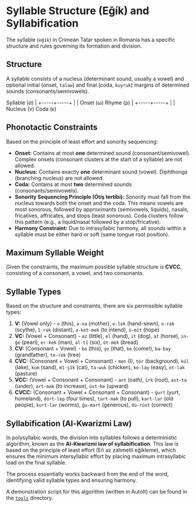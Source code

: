 # Syllable Structure (Eğík) and Syllabification

The syllable (`eğík`) in Crimean Tatar spoken in Romania has a specific structure and rules governing its formation and division.

## Structure

A syllable consists of a nucleus (determinant sound, usually a vowel) and optional initial (onset, `talaw`) and final (coda, `kuyruk`) margins of determined sounds (consonants/semivowels).

  Syllable (σ)
      |
+-----+-----+
|           |
Onset (ω) Rhyme (ρ)
|
+-----+-----+
| |
Nucleus (v) Coda (κ)


## Phonotactic Constraints

Based on the principle of least effort and sonority sequencing:

*   **Onset:** Contains at most **one** determined sound (consonant/semivowel). Complex onsets (consonant clusters at the start of a syllable) are not allowed.
*   **Nucleus:** Contains exactly **one** determinant sound (vowel). Diphthongs (branching nucleus) are not allowed.
*   **Coda:** Contains at most **two** determined sounds (consonants/semivowels).
*   **Sonority Sequencing Principle (Ótíş tertíbí):** Sonority must fall from the nucleus towards both the onset and the coda. This means vowels are most sonorous, followed by approximants (semivowels, liquids), nasals, fricatives, affricates, and stops (least sonorous). Coda clusters follow this pattern (e.g., a liquid/nasal followed by a stop/fricative).
*   **Harmony Constraint:** Due to intrasyllabic harmony, all sounds within a syllable must be either hard or soft (same tongue root position).

## Maximum Syllable Weight

Given the constraints, the maximum possible syllable structure is **CVCC**, consisting of a consonant, a vowel, and two consonants.

## Syllable Types

Based on the structure and constraints, there are six permissible syllable types:

1.  **V:** (Vowel only) - `o` (this), `a-na` (mother), `e-lek` (hand-sewn), `o-rak` (scythe), `î-rak` (distant), `a-ket-mek` (to intend), `ú-mít` (hope)
2.  **VC:** (Vowel + Consonant) - `az` (little), `el` (hand), `it` (dog), `at` (horse), `in-ğe` (pearl), `er-kek` (man), `al-tî` (six), `ót-mek` (bread)
3.  **CV:** (Consonant + Vowel) - `bo` (this), `şo` (that), `ke` (come!), `ba-bay` (grandfather), `te-rek` (tree)
4.  **CVC:** (Consonant + Vowel + Consonant) - `men` (I), `tór` (background), `kúl` (lake), `kum` (sand), `mî-şîk` (cat), `ta-wuk` (chicken), `ko-lay` (easy), `ot-lak` (pasture)
5.  **VCC:** (Vowel + Consonant + Consonant) - `ant` (oath), `îrk` (root), `ast-ta` (under), `art-mak` (to increase), `úst-ke` (upward)
6.  **CVCC:** (Consonant + Vowel + Consonant + Consonant) - `ğurt` (yurt, homeland), `dórt-lep` (four times), `tart-mak` (to pull), `kart-lar` (old people), `kurt-lar` (worms), `ğu-mart` (generous), `dú-rúst` (correct)

## Syllabification (Al-Kwarizmi Law)

In polysyllabic words, the division into syllables follows a deterministic algorithm, known as the **Al-Kwarizmi law of syllabification**. This law is based on the principle of least effort (Eñ az zahmetlí eğíkleme), which ensures the minimum intersyllabic effort by placing maximum intrasyllabic load on the final syllable.

The process essentially works backward from the end of the word, identifying valid syllable types and ensuring harmony.

A demonstration script for this algorithm (written in AutoIt) can be found in the [`tools`](../tools/) directory.
